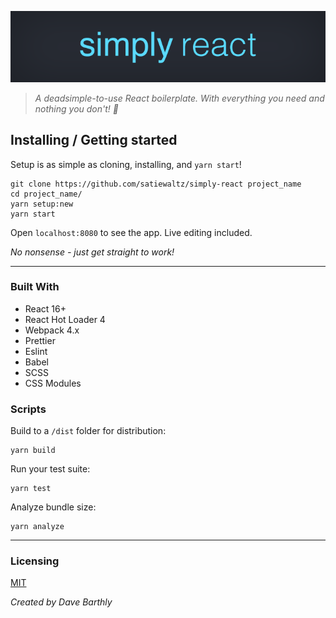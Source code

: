 <p align="center">
  <img src="https://github.com/satiewaltz/simply-react/blob/logo/logo/logo.png" alt="Simple React's logo"/>
</p>

> _A deadsimple-to-use React boilerplate. With everything you need and nothing you don't! 🚀_

## Installing / Getting started

Setup is as simple as cloning, installing, and `yarn start`!

```shell
git clone https://github.com/satiewaltz/simply-react project_name
cd project_name/
yarn setup:new
yarn start
```

Open `localhost:8080` to see the app. Live editing included.

_No nonsense - just get straight to work!_

---

### Built With

* React 16+
* React Hot Loader 4
* Webpack 4.x
* Prettier
* Eslint
* Babel
* SCSS
* CSS Modules

### Scripts

Build to a `/dist` folder for distribution:

```shell
yarn build
```

Run your test suite:

```shell
yarn test
```

Analyze bundle size:

```shell
yarn analyze
```

---

### Licensing

[MIT](https://opensource.org/licenses/mit-license.php)

_Created by Dave Barthly_
